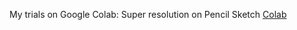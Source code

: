 
My trials on Google Colab:
Super resolution on Pencil Sketch [Colab](https://github.com/ozgurshn/Colab-notebooks/blob/master/ISR_Prediction_Tutorial.ipynb)
